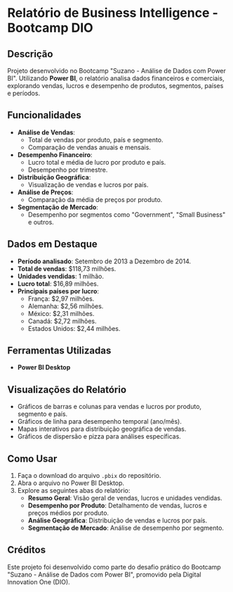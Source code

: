# Relatório de Business Intelligence - Bootcamp DIO

## Descrição
Projeto desenvolvido no Bootcamp "Suzano - Análise de Dados com Power BI". Utilizando **Power BI**, o relatório analisa dados financeiros e comerciais, explorando vendas, lucros e desempenho de produtos, segmentos, países e períodos.

## Funcionalidades
- **Análise de Vendas**:
  - Total de vendas por produto, país e segmento.
  - Comparação de vendas anuais e mensais.
- **Desempenho Financeiro**:
  - Lucro total e média de lucro por produto e país.
  - Desempenho por trimestre.
- **Distribuição Geográfica**:
  - Visualização de vendas e lucros por país.
- **Análise de Preços**:
  - Comparação da média de preços por produto.
- **Segmentação de Mercado**:
  - Desempenho por segmentos como "Government", "Small Business" e outros.

## Dados em Destaque
- **Período analisado**: Setembro de 2013 a Dezembro de 2014.
- **Total de vendas**: $118,73 milhões.
- **Unidades vendidas**: 1 milhão.
- **Lucro total**: $16,89 milhões.
- **Principais países por lucro**:
  - França: $2,97 milhões.
  - Alemanha: $2,56 milhões.
  - México: $2,31 milhões.
  - Canadá: $2,72 milhões.
  - Estados Unidos: $2,44 milhões.

## Ferramentas Utilizadas
- **Power BI Desktop**

## Visualizações do Relatório
- Gráficos de barras e colunas para vendas e lucros por produto, segmento e país.
- Gráficos de linha para desempenho temporal (ano/mês).
- Mapas interativos para distribuição geográfica de vendas.
- Gráficos de dispersão e pizza para análises específicas.

## Como Usar
1. Faça o download do arquivo `.pbix` do repositório.
2. Abra o arquivo no Power BI Desktop.
3. Explore as seguintes abas do relatório:
   - **Resumo Geral**: Visão geral de vendas, lucros e unidades vendidas.
   - **Desempenho por Produto**: Detalhamento de vendas, lucros e preços médios por produto.
   - **Análise Geográfica**: Distribuição de vendas e lucros por país.
   - **Segmentação de Mercado**: Análise de desempenho por segmento.

## Créditos
Este projeto foi desenvolvido como parte do desafio prático do Bootcamp "Suzano - Análise de Dados com Power BI", promovido pela Digital Innovation One (DIO).
